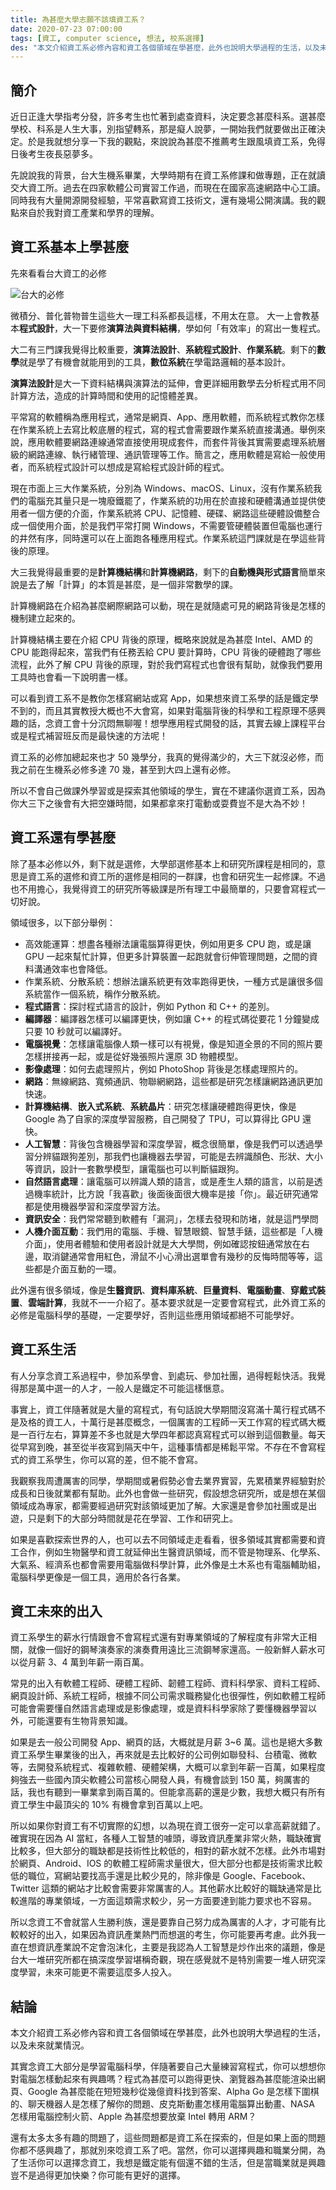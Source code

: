 ```yaml
---
title: 為甚麼大學志願不該填資工系？
date: 2020-07-23 07:00:00
tags: [資工, computer science, 想法, 校系選擇]
des: "本文介紹資工系必修內容和資工各個領域在學甚麼，此外也說明大學過程的生活，以及未來就業情況。"
---
```

## 簡介

近日正逢大學指考分發，許多考生也忙著到處查資料，決定要念甚麼科系。選甚麼學校、科系是人生大事，別指望轉系，那是癡人說夢，一開始我們就要做出正確決定。於是我就想分享一下我的觀點，來說說為甚麼不推薦考生跟風填資工系，免得日後考生夜長惡夢多。

先說說我的背景，台大生機系畢業，大學時期有在資工系修課和做專題，正在就讀交大資工所。過去在四家軟體公司實習工作過，而現在在國家高速網路中心工讀。同時我有大量開源開發經驗，平常喜歡寫資工技術文，還有幾場公開演講。我的觀點來自於我對資工產業和學界的理解。

## 資工系基本上學甚麼

先來看看台大資工的必修

![台大的必修](https://user-images.githubusercontent.com/18013815/88225236-bca33b00-cc9c-11ea-9769-62e47043c9d6.png)

微積分、普化普物普生這些大一理工科系都長這樣，不用太在意。
大一上會教基本**程式設計**，大一下要修**演算法與資料結構**，學如何「有效率」的寫出一隻程式。

大二有三門課我覺得比較重要，**演算法設計**、**系統程式設計**、**作業系統**。剩下的**數學**就是學了有機會就能用到的工具，**數位系統**在學電路邏輯的基本設計。

**演算法設計**是大一下資料結構與演算法的延伸，會更詳細用數學去分析程式用不同計算方法，造成的計算時間和使用的記憶體差異。

平常寫的軟體稱為應用程式，通常是網頁、App、應用軟體，而系統程式教你怎樣在作業系統上去寫比較底層的程式，寫的程式會需要跟作業系統直接溝通。舉例來說，應用軟體要網路連線通常直接使用現成套件，而套件背後其實需要處理系統層級的網路連線、執行緒管理、通訊管理等工作。簡言之，應用軟體是寫給一般使用者，而系統程式設計可以想成是寫給程式設計師的程式。

現在市面上三大作業系統，分別為 Windows、macOS、Linux，沒有作業系統我們的電腦充其量只是一塊廢鐵罷了，作業系統的功用在於直接和硬體溝通並提供使用者一個方便的介面，作業系統將 CPU、記憶體、硬碟、網路這些硬體設備整合成一個使用介面，於是我們平常打開 Windows，不需要管硬體裝置但電腦也運行的井然有序，同時還可以在上面跑各種應用程式。作業系統這門課就是在學這些背後的原理。

大三我覺得最重要的是**計算機結構**和**計算機網路**，剩下的**自動機與形式語言**簡單來說是去了解「計算」的本質是甚麼，是一個非常數學的課。

計算機網路在介紹為甚麼網際網路可以動，現在是就隨處可見的網路背後是怎樣的機制建立起來的。

計算機結構主要在介紹 CPU 背後的原理，概略來說就是為甚麼 Intel、AMD 的 CPU 能跑得起來，當我們有任務丟給 CPU 要計算時，CPU 背後的硬體跑了哪些流程，此外了解 CPU 背後的原理，對於我們寫程式也會很有幫助，就像我們要用工具時也會看一下說明書一樣。

可以看到資工系不是教你怎樣寫網站或寫 App，如果想來資工系學的話是鐵定學不到的，而且其實教授大概也不大會寫，如果對電腦背後的科學和工程原理不感興趣的話，念資工會十分沉悶無聊喔！想學應用程式開發的話，其實去線上課程平台或是程式補習班反而是最快速的方法呢！

資工系的必修加總起來也才 50 幾學分，我真的覺得滿少的，大三下就沒必修，而我之前在生機系必修多達 70 幾，甚至到大四上還有必修。

所以不會自己做課外學習或是探索其他領域的學生，實在不建議你選資工系，因為你大三下之後會有大把空嫌時間，如果都拿來打電動或耍費豈不是大為不妙！

## 資工系還有學甚麼

除了基本必修以外，剩下就是選修，大學部選修基本上和研究所課程是相同的，意思是資工系的選修和資工所的選修是相同的一群課，也會和研究生一起修課。不過也不用擔心，我覺得資工的研究所等級課是所有理工中最簡單的，只要會寫程式一切好說。

領域很多，以下部分舉例：
- 高效能運算：想盡各種辦法讓電腦算得更快，例如用更多 CPU 跑，或是讓 GPU 一起來幫忙計算，但更多計算裝置一起跑就會衍伸管理問題，之間的資料溝通效率也會降低。
- 作業系統、分散系統：想辦法讓系統更有效率跑得更快，一種方式是讓很多個系統當作一個系統，稱作分散系統。
- **程式語言**：探討程式語言的設計，例如 Python 和 C++ 的差別。
- **編譯器**：編譯器怎樣可以編譯更快，例如讓 C++ 的程式碼從要花 1 分鐘變成只要 10 秒就可以編譯好。
- **電腦視覺**：怎樣讓電腦像人類一樣可以有視覺，像是知道全景的不同的照片要怎樣拼接再一起，或是從好幾張照片還原 3D 物體模型。
- **影像處理**：如何去處理照片，例如 PhotoShop 背後是怎樣處理照片的。
- **網路**：無線網路、寬頻通訊、物聯網網路，這些都是研究怎樣讓網路通訊更加快速。
- **計算機結構**、**嵌入式系統**、**系統晶片**：研究怎樣讓硬體跑得更快，像是 Google 為了自家的深度學習服務，自己開發了 TPU，可以算得比 GPU 還快。
- **人工智慧**：背後包含機器學習和深度學習，概念很簡單，像是我們可以透過學習分辨貓跟狗差別，那我們也讓機器去學習，可能是去辨識顏色、形狀、大小等資訊，設計一套數學模型，讓電腦也可以判斷貓跟狗。
- **自然語言處理**：讓電腦可以辨識人類的語言，或是產生人類的語言，以前是透過機率統計，比方說「我喜歡」後面後面很大機率是接「你」。最近研究通常都是使用機器學習和深度學習方法。
- **資訊安全**：我們常常聽到軟體有「漏洞」，怎樣去發現和防堵，就是這門學問
- **人機介面互動**：我們用的電腦、手機、智慧眼鏡、智慧手錶，這些都是「人機介面」，使用者體驗和使用者設計就是大大學問，例如確認按鈕通常放在右邊，取消鍵通常會用紅色，滑鼠不小心滑出選單會有幾秒的反悔時間等等，這些都是介面互動的一環。

此外還有很多領域，像是**生醫資訊**、**資料庫系統**、**巨量資料**、**電腦動畫**、**穿戴式裝置**、**雲端計算**，我就不一一介紹了。基本要求就是一定要會寫程式，此外資工系的必修是電腦科學的基礎，一定要學好，否則這些應用領域都絕不可能學好。

## 資工系生活

有人分享念資工系過程中，參加系學會、到處玩、參加社團，過得輕鬆快活。我覺得那是萬中選一的人才，一般人是鐵定不可能這樣愜意。

事實上，資工伴隨著就是大量的寫程式，有句話說大學期間沒寫滿十萬行程式碼不是及格的資工人，十萬行是甚麼概念，一個厲害的工程師一天工作寫的程式碼大概是一百行左右，算算差不多也就是大學四年都認真寫程式可以辦到這個數量。每天從早寫到晚，甚至從半夜寫到隔天中午，這種事情都是稀鬆平常。不存在不會寫程式的資工系學生，你可以寫的差，但不能不會寫。

我觀察我周遭厲害的同學，學期間或暑假勢必會去業界實習，先累積業界經驗對於成長和日後就業都有幫助。此外也會做一些研究，假設想念研究所，或是想在某個領域成為專家，都需要經過研究對該領域更加了解。大家還是會參加社團或是出遊，只是剩下的大部分時間就是花在學習、工作和研究上。

如果是喜歡探索世界的人，也可以去不同領域走走看看，很多領域其實都需要和資工合作，例如生物醫學和資工就延伸出生醫資訊領域，而不管是物理系、化學系、大氣系、經濟系也都會需要用電腦做科學計算，此外像是土木系也有電腦輔助組，電腦科學更像是一個工具，適用於各行各業。

## 資工未來的出入

資工系學生的薪水行情跟會不會寫程式還有對專業領域的了解程度有非常大正相關，就像一個好的鋼琴演奏家的演奏費用遠比三流鋼琴家還高。一般新鮮人薪水可以從月薪 3、4 萬到年薪一兩百萬。

常見的出入有軟體工程師、硬體工程師、韌體工程師、資料科學家、資料工程師、網頁設計師、系統工程師，根據不同公司需求職務變化也很彈性，例如軟體工程師可能會需要懂自然語言處理或是影像處理，或是資料科學家除了要懂機器學習以外，可能還要有生物背景知識。

如果是去一般公司開發 App、網頁的話，大概就是月薪 3~6 萬。這也是絕大多數資工系學生畢業後的出入，再來就是去比較好的公司例如聯發科、台積電、微軟等，去開發系統程式、複雜軟體、硬體架構，大概可以拿到年薪一百萬，如果程度夠強去一些國內頂尖軟體公司當核心開發人員，有機會談到 150 萬，夠厲害的話，我也有聽到一畢業拿到兩百萬的。但能拿高薪的還是少數，我想大概只有所有資工學生中最頂尖的 10% 有機會拿到百萬以上吧。

所以如果你對資工有不切實際的幻想，以為現在資工很夯一定可以拿高薪就錯了。確實現在因為 AI 當紅，各種人工智慧的噱頭，導致資訊產業非常火熱，職缺確實比較多，但大部分的職缺都是技術性比較低的，相對的薪水就不怎樣。此外市場對於網頁、Android、IOS 的軟體工程師需求量很大，但大部分也都是技術需求比較低的職位，寫網站要找高手還是比較少見的，除非像是 Google、Facebook、Twitter 這類的網站才比較會需要非常厲害的人。其他薪水比較好的職缺通常是比較進階的專業領域，一方面這類需求較少，另一方面要達到能力要求也不容易。

所以念資工不會就當人生勝利族，還是要靠自己努力成為厲害的人才，才可能有比較較好的出入，如果因為資訊產業熱門而想選的考生，你可能要再考慮。此外我一直在想資訊產業說不定會泡沫化，主要是我認為人工智慧是炒作出來的議題，像是台大一堆研究所都在搞深度學習堪稱奇觀，現在感覺就不是特別需要一堆人研究深度學習，未來可能更不需要這麼多人投入。

## 結論

本文介紹資工系必修內容和資工各個領域在學甚麼，此外也說明大學過程的生活，以及未來就業情況。

其實念資工大部分是學習電腦科學，伴隨著要自己大量練習寫程式，你可以想想你對電腦怎樣動起來有興趣嗎？程式為甚麼可以跑得更快、瀏覽器為甚麼能渲染出網頁、Google 為甚麼能在短短幾秒從幾億資料找到答案、Alpha Go 是怎樣下圍棋的、聊天機器人是怎樣了解你的問題、皮克斯動畫怎樣用電腦算出動畫、NASA 怎樣用電腦控制火箭、Apple 為甚麼想要放棄 Intel 轉用 ARM？

還有太多太多有趣的問題了，這些問題都是資工系在探索的，但是如果上面的問題你都不感興趣了，那就別來唸資工系了吧。當然，你可以選擇興趣和職業分開，為了生活你可以選擇念資工，我想是鐵定能有個還不錯的生活，但是當職業就是興趣豈不是過得更加快樂？你可能有更好的選擇。
